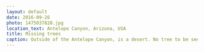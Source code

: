 ```yaml
---
layout: default
date: 2016-09-26
photo: 1475037828.jpg
location_text: Antelope Canyon, Arizona, USA
title: Missing trees
caption: Outside of the Antelope Canyon, is a desert. No tree to be seen around, no shadow, no water, nothing. There is only a road going to city few miles away and... me :)
---
```


